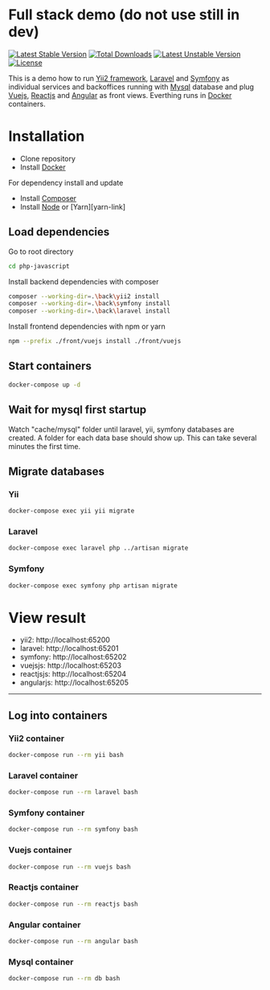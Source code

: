 # Full stack demo (do not use still in dev)
[![Latest Stable Version](https://poser.pugx.org/claudejanz/php-javascript/v/stable.svg)](https://packagist.org/packages/claudejanz/php-javascript) [![Total Downloads](https://poser.pugx.org/claudejanz/php-javascript/downloads.svg)](https://packagist.org/packages/claudejanz/php-javascript) [![Latest Unstable Version](https://poser.pugx.org/claudejanz/php-javascript/v/unstable.svg)](https://packagist.org/packages/claudejanz/php-javascript) [![License](https://poser.pugx.org/claudejanz/php-javascript/license.svg)](https://packagist.org/packages/claudejanz/php-javascript)

This is a demo how to run [Yii2 framework][yii-link], [Laravel][laravel-link] and [Symfony][symfony-link] as individual services and backoffices running with [Mysql][mysql-link] database and plug [Vuejs][vuejs-link], [Reactjs][reactjs-link] and [Angular][angular-link] as front views.
Everthing runs in [Docker][docker-link] containers.




# Installation
- Clone repository
- Install [Docker][docker-link]

For dependency install and update
- Install [Composer][composer-link]
- Install [Node][node-link] or [Yarn][yarn-link]

## Load dependencies

Go to root directory

```bash
cd php-javascript
```
Install backend dependencies with composer
```bash
composer --working-dir=.\back\yii2 install
composer --working-dir=.\back\symfony install
composer --working-dir=.\back\laravel install
```
Install frontend dependencies with npm or yarn
```bash
npm --prefix ./front/vuejs install ./front/vuejs
```

## Start containers
```bash
docker-compose up -d
```
## Wait for mysql first startup
Watch "cache/mysql" folder until laravel, yii, symfony databases are created.
A folder for each data base should show up. This can take several minutes the first time.

## Migrate databases
### Yii
```bash
docker-compose exec yii yii migrate
```
### Laravel
```bash
docker-compose exec laravel php ../artisan migrate
```
### Symfony
```bash
docker-compose exec symfony php artisan migrate
```

# View result

- yii2: http://localhost:65200
- laravel: http://localhost:65201
- symfony: http://localhost:65202
- vuejsjs: http://localhost:65203
- reactjsjs: http://localhost:65204
- angularjs: http://localhost:65205

---
## Log into containers

### Yii2 container
```bash
docker-compose run --rm yii bash
```
### Laravel container
```bash
docker-compose run --rm laravel bash
```
### Symfony container
```bash
docker-compose run --rm symfony bash
```
### Vuejs container
```bash
docker-compose run --rm vuejs bash
```
### Reactjs container
```bash
docker-compose run --rm reactjs bash
```
### Angular container
```bash
docker-compose run --rm angular bash
```
### Mysql container
```bash
docker-compose run --rm db bash
```

[yii-link]: https://www.yiiframework.com/
[laravel-link]: https://laravel.com/
[symfony-link]: https://symfony.com/
[vuejs-link]: https://vuejs.org/
[reactjs-link]: https://reactjs.org/
[angular-link]: https://angular.io/
[docker-link]: https://www.docker.com/
[mysql-link]: https://www.mysql.com/
[composer-link]: https://getcomposer.org/download/
[node-link]: https://nodejs.org